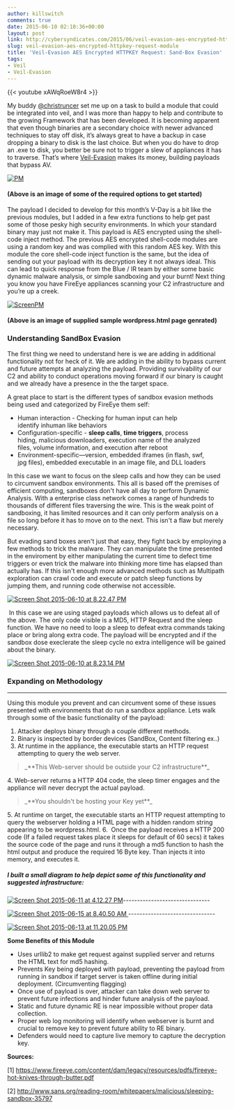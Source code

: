 ```yaml
---
author: killswitch
comments: true
date: 2015-06-10 02:10:36+00:00
layout: post
link: http://cybersyndicates.com/2015/06/veil-evasion-aes-encrypted-httpkey-request-module/
slug: veil-evasion-aes-encrypted-httpkey-request-module
title: 'Veil-Evasion AES Encrypted HTTPKEY Request: Sand-Box Evasion'
tags:
- Veil
- Veil-Evasion
---
```


{{< youtube xAWqRoeW8r4 >}}

My buddy [@christruncer](https://www.christophertruncer.com/) set me up on a task to build a module that could be integrated into veil, and I was more than happy to help and contribute to the growing Framework that has been developed. It is becoming apparent that even though binaries are a secondary choice with newer advanced techniques to stay off disk, it’s always great to have a backup in case dropping a binary to disk is the last choice. But when you do have to drop an .exe to disk, you better be sure not to trigger a slew of appliances it has to traverse. That’s where [Veil-Evasion](https://github.com/Veil-Framework/Veil-Evasion) makes its money, building payloads that bypass AV.

[![PM](/wp-content/PM.png)](/wp-content/PM.png)

#### (Above is an image of some of the required options to get started)

The payload I decided to develop for this month’s V-Day is a bit like the previous modules, but I added in a few extra functions to help get past some of those pesky high security environments. In which your standard binary may just not make it. This payload is AES encrypted using the shell-code inject method. The previous AES encrypted shell-code modules are using a random key and was complied with this random AES key. With this module the core shell-code inject function is the same, but the idea of sending out your payload with its decryption key it not always ideal. This can lead to quick response from the Blue / IR team by either some basic dynamic malware analysis, or simple sandboxing and your burnt! Next thing you know you have FireEye appliances scanning your C2 infrastructure and you’re up a creek.

[![ScreenPM](/wp-content/ScreenPM.png)](/wp-content/ScreenPM.png)
#### (Above is an image of supplied sample wordpress.html page genrated)

### Understanding SandBox Evasion

The first thing we need to understand here is we are adding in additional functionality not for heck of it. We are adding in the ability to bypass current and future attempts at analyzing the payload. Providing survivability of our C2 and ability to conduct operations moving forward if our binary is caught and we already have a presence in the the target space.

A great place to start is the different types of sandbox evasion methods being used and categorized by FireEye them self:    

  * Human interaction - Checking for human input can help identify inhuman like behaviors
  * Configuration-specific - **sleep calls**, **time triggers**, process hiding, malicious downloaders, execution name of the analyzed files, volume information, and execution after reboot
  * Environment-specific—version, embedded iframes (in flash, swf, jpg files), embedded executable in an image file, and DLL loaders



In this case we want to focus on the sleep calls and how they can be used to circumvent sandbox environments. This all is based off the premises of efficient computing, sandboxes don't have all day to perform Dynamic Analysis. With a enterprise class network comes a range of hundreds to thousands of different files traversing the wire. This is the weak point of sandboxing, it has limited resources and it can only perform analysis on a file so long before it has to move on to the next. This isn't a flaw but merely necessary.

But evading sand boxes aren't just that easy, they fight back by employing a few methods to trick the malware. They can manipulate the time presented in the enviroment by either manipulating the current time to defect time triggers or even trick the malware into thinking more time has elapsed than actually has. If this isn't enough more advanced methods such as Multipath exploration can crawl code and execute or patch sleep functions by jumping them, and running code otherwise not accessible.

[![Screen Shot 2015-06-10 at 8.22.47 PM](/wp-content/Screen-Shot-2015-06-10-at-8.22.47-PM.png)](/wp-content/Screen-Shot-2015-06-10-at-8.22.47-PM.png)

 In this case we are using staged payloads which allows us to defeat all of the above. The only code visible is a MD5, HTTP Request and the sleep function. We have no need to loop a sleep to defeat extra commands taking place or bring along extra code. The payload will be encrypted and if the sandbox dose execlerate the sleep cycle no extra intelligence will be gained about the binary.    

[![Screen Shot 2015-06-10 at 8.23.14 PM](/wp-content/Screen-Shot-2015-06-10-at-8.23.14-PM.png)](/wp-content/Screen-Shot-2015-06-10-at-8.23.14-PM.png) 



### Expanding on Methodology
* * *
Using this module you prevent and can circumvent some of these issues presented with environments that do run a sandbox appliance. Lets walk through some of the basic functionality of the payload:

  1. Attacker deploys binary through a couple different methods.
  2. Binary is inspected by border devices (SandBox, Content filtering ex..)
  3. At runtime in the appliance, the executable starts an HTTP request attempting to query the web server.
<blockquote>_**This Web-server should be outside your C2 infrastructure**_</blockquote>
  4. Web-server returns a HTTP 404 code, the sleep timer engages and the appliance will never decrypt the actual payload.
<blockquote>_**You shouldn't be hosting your Key yet**_</blockquote>
  5. At runtime on target, the executable starts an HTTP request attempting to query the webserver holding a HTML page with a hidden random string appearing to be wordpress.html.
  6.  Once the payload receives a HTTP 200 code (If a failed request takes place it sleeps for default of 60 secs) it takes the source code of the page and runs it through a md5 function to hash the html output and produce the required 16 Byte key. Than injects it into memory, and executes it.





##### **_I built a small diagram to help depict some of this functionality and suggested infrastructure:_**


[![Screen Shot 2015-06-11 at 4.12.27 PM](/wp-content/Screen-Shot-2015-06-11-at-4.12.27-PM.png)](/wp-content/Screen-Shot-2015-06-11-at-4.12.27-PM.png)-------------------------------


[![Screen Shot 2015-06-15 at 8.40.50 AM](/wp-content/Screen-Shot-2015-06-15-at-8.40.50-AM.png)](/wp-content/Screen-Shot-2015-06-15-at-8.40.50-AM.png)[
](/wp-content/Screen-Shot-2015-06-13-at-11.12.51-PM.png)-------------------------------


[![Screen Shot 2015-06-13 at 11.20.05 PM](/wp-content/Screen-Shot-2015-06-13-at-11.20.05-PM.png)](/wp-content/Screen-Shot-2015-06-13-at-11.20.05-PM.png)

**Some Benefits of this Module**

  * Uses urllib2 to make get request against supplied server and returns the HTML text for md5 hashing.
  * Prevents Key being deployed with payload, preventing the payload from running in sandbox if target server is taken offline during initial deployment. (Circumventing flagging)
  * Once use of payload is over, attacker can take down web server to prevent future infections and hinder future analysis of the payload.
  * Static and future dynamic RE is near impossible without proper data collection.
  * Proper web log monitoring will identify when webserver is burnt and crucial to remove key to prevent future ability to RE binary.
  * Defenders would need to capture live memory to capture the decryption key.

**Sources:**



[1] https://www.fireeye.com/content/dam/legacy/resources/pdfs/fireeye-hot-knives-through-butter.pdf

[2] http://www.sans.org/reading-room/whitepapers/malicious/sleeping-sandbox-35797


